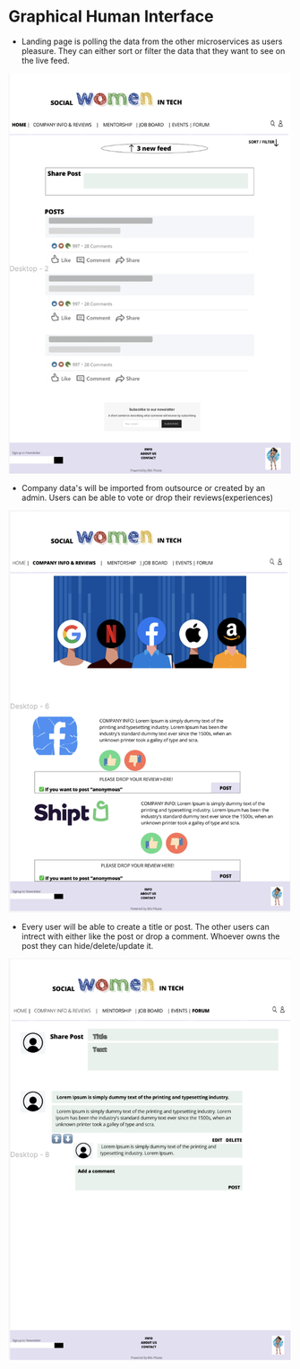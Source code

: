 # Graphical Human Interface

* Landing page is polling the data from the other microservices as users pleasure. 
They can either sort or filter the data that they want to see on the live feed. 

![Image](/wireframes/landing_page.png)

* Company data's will be imported from outsource or created by an admin. Users can be able to vote or drop their reviews(experiences)

![Image](/wireframes/company_page.png)

* Every user will be able to create a title or post. 
The other users can intrect with either like the post or drop a comment. 
Whoever owns the post they can hide/delete/update it.

![Image](/wireframes/forum_page.png)